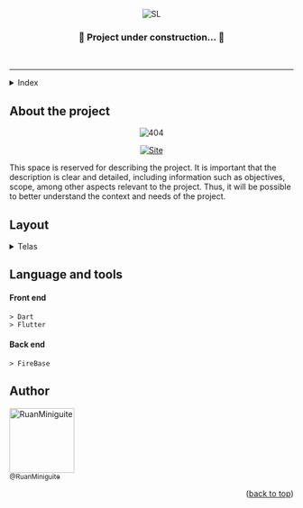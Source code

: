 <!-- ============== HEADER ============== -->
<div align="center" id="header">

  ![SL](https://user-images.githubusercontent.com/82480542/216457160-f9f5ed18-5f5e-4be1-9b3d-5977fa8e554b.png)

  <h3>🚧 Project under construction... 🚧</h3>
  <br>
  
</div>

---

<!-- ===== INDEX ===== -->
<details>
  <summary>Index</summary>
  <ol>
    <li><a href="#about-the-project">About The Project</a></li>
    <li><a href="#layout">Layout</a></li>
    <li><a href="#language-and-tools">Language and tools</a></li>
    <li><a href="#implementation-ideas">Implementation ideas</a></li>
    <li><a href="#installation">Installation</a></li>
    <li><a href="#license">License</a></li>
    <li><a href="#author">Author</a></li>
  </ol>
</details>



<!-- ============== ABOUT ============== -->
## About the project

<div align="center">
  
  ![404](https://user-images.githubusercontent.com/82480542/215136425-92c500f7-5e9b-45f3-a434-3278d9d5f8cf.png)

  [![Site][Site-shields]][Site-link]
</div>

<p>This space is reserved for describing the project. It is important that the description is clear and detailed, including information such as objectives, scope, among other aspects relevant to the project. Thus, it will be possible to better understand the context and needs of the project.</p>



<!-- ============== LAYOUT ============== -->
## Layout

<details>
  <summary>Telas</summary>
  <div align="center">
    <img src="https://user-images.githubusercontent.com/82480542/216457506-d964c5d9-dbb1-4578-9a67-c7a7c4fdd236.jpg" alt="Print" width="25%">
    <img src="https://user-images.githubusercontent.com/82480542/216457517-d264f4ca-2e72-4dcb-879a-c9b62894110e.jpg" alt="Print" width="25%">
    <img src="https://user-images.githubusercontent.com/82480542/216457525-8a75ca9b-ceae-4b3b-b928-507a174cbe85.jpg" alt="Print" width="25%">
    <img src="https://user-images.githubusercontent.com/82480542/216457535-30265bec-19e8-40e8-a2d5-78350a307f0e.jpg" alt="Print" width="25%">
    <img src="https://user-images.githubusercontent.com/82480542/216457546-0e497e85-0b53-4eed-b87d-dedbedbce3ec.jpg" alt="Print" width="25%">
    <img src="https://user-images.githubusercontent.com/82480542/216457554-59b953cf-1954-4912-94db-d6ed9e037853.jpg" alt="Print" width="25%">
    <img src="https://user-images.githubusercontent.com/82480542/216457559-00a023d3-ad13-4d0e-bc84-43cc0fc4f70b.jpg" alt="Print" width="25%">
    <img src="https://user-images.githubusercontent.com/82480542/216457575-362e12dc-f91e-4525-951e-9b7581fade7f.jpg" alt="Print" width="25%">
    <img src="https://user-images.githubusercontent.com/82480542/216457587-0019e5f7-2868-465d-a054-2b9b448a0671.jpg" alt="Print" width="25%">
    <img src="https://user-images.githubusercontent.com/82480542/216457588-3df9a848-a711-47c7-8dda-9d141eeef171.jpg" alt="Print" width="25%">
    <img src="https://user-images.githubusercontent.com/82480542/216457589-71e0cfca-9af3-4787-ae5a-ede17f53e7c9.jpg" alt="Print" width="25%">
  </div>
</details>



<!-- ============== LANGUAGE ============== -->
## Language and tools

#### Front end
```
> Dart
> Flutter
```

#### Back end
```
> FireBase
```

<!-- ============== AUTHOR ============== -->
## Author

[<img alt="RuanMiniguite" src="https://github.com/RuanMiniguite.png?size=330" width="115"><br><sub>@RuanMiniguite</sub>](https://github.com/RuanMiniguite)

<p align="right">(<a href="#header">back to top</a>)</p>




<!-- ============== LINKs ============== -->
<!-- Alterar link -->
[Site-link]: https://github.com/RuanMiniguite/Template-Readme

<!-- Alterar caminho para repositorio [Template-Readme] -->
[GitHub repo size-shields]: https://img.shields.io/github/repo-size/RuanMiniguite/Template-Readme?style=for-the-badge&color=292929
[GitHub language count-shields]: https://img.shields.io/github/languages/count/RuanMiniguite/Template-Readme?style=for-the-badge&color=292929
[GitHub forks-shields]: https://img.shields.io/github/forks/RuanMiniguite/Template-Readme?style=for-the-badge&color=292929
[GitHub stars-shields]: https://img.shields.io/github/stars/RuanMiniguite/Template-Readme?style=for-the-badge&color=292929

<!-- Permalink Shields-->
[GitHub License-shields]: https://img.shields.io/cocoapods/l/m?down_color=292929&up_color=292929&color=292929&style=for-the-badge
[Site-shields]: https://img.shields.io/badge/Site-Live-292929?style=for-the-badge&logo=web&logoColor=white
[Website-link]: https://github.com/RuanMiniguite/Commit-Message
[Website-shields]: https://img.shields.io/website?down_color=292929&down_message=404&style=for-the-badge&logo=github&up_color=292929&up_message=Commit&url=https%3A%2F%2Fgithub.com%2FRuanMiniguite%2FCommit-Message
